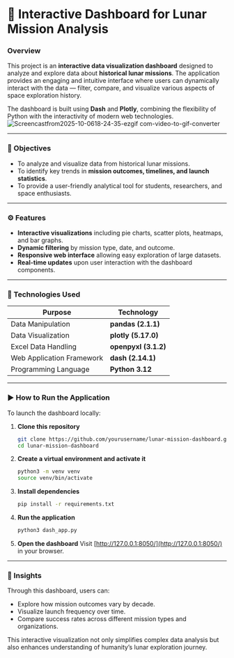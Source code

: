 
# 🚀 Interactive Dashboard for Lunar Mission Analysis

### Overview

This project is an **interactive data visualization dashboard** designed to analyze and explore data about **historical lunar missions**.
The application provides an engaging and intuitive interface where users can dynamically interact with the data — filter, compare, and visualize various aspects of space exploration history.

The dashboard is built using **Dash** and **Plotly**, combining the flexibility of Python with the interactivity of modern web technologies.
![Screencastfrom2025-10-0618-24-35-ezgif com-video-to-gif-converter](https://github.com/user-attachments/assets/adbbc5a2-521e-49c0-94e9-a51bb077f578)

---

### 🎯 Objectives

* To analyze and visualize data from historical lunar missions.
* To identify key trends in **mission outcomes, timelines, and launch statistics**.
* To provide a user-friendly analytical tool for students, researchers, and space enthusiasts.

---

### ⚙️ Features

* **Interactive visualizations** including pie charts, scatter plots, heatmaps, and bar graphs.
* **Dynamic filtering** by mission type, date, and outcome.
* **Responsive web interface** allowing easy exploration of large datasets.
* **Real-time updates** upon user interaction with the dashboard components.

---

### 🧠 Technologies Used

| Purpose                   | Technology           |
| ------------------------- | -------------------- |
| Data Manipulation         | **pandas (2.1.1)**   |
| Data Visualization        | **plotly (5.17.0)**  |
| Excel Data Handling       | **openpyxl (3.1.2)** |
| Web Application Framework | **dash (2.14.1)**    |
| Programming Language      | **Python 3.12**      |

---

### ▶️ How to Run the Application

To launch the dashboard locally:

1. **Clone this repository**

   ```bash
   git clone https://github.com/yourusername/lunar-mission-dashboard.git
   cd lunar-mission-dashboard
   ```

2. **Create a virtual environment and activate it**

   ```bash
   python3 -m venv venv
   source venv/bin/activate
   ```

3. **Install dependencies**

   ```bash
   pip install -r requirements.txt
   ```

4. **Run the application**

   ```bash
   python3 dash_app.py
   ```

5. **Open the dashboard**
   Visit [http://127.0.0.1:8050/](http://127.0.0.1:8050/) in your browser.

---

### 🧩 Insights

Through this dashboard, users can:

* Explore how mission outcomes vary by decade.
* Visualize launch frequency over time.
* Compare success rates across different mission types and organizations.

This interactive visualization not only simplifies complex data analysis but also enhances understanding of humanity’s lunar exploration journey.
